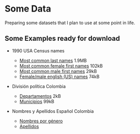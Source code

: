 
# Some Data

Preparing some datasets that I plan to use at some point in life.

## Some Examples ready for download

- 1990 USA Census names
    + [Most common last names](https://rawgit.com/jpmarindiaz/some-data/master/2017-06-08-usa-census-names-1990/data/last-names-usa-census-1990.csv) 1.9MB
    + [Most common female first names](https://rawgit.com/jpmarindiaz/some-data/master/2017-06-08-usa-census-names-1990/data/first-names-usa-census-1990-female.csv) 102kB
    + [Most common male first names](https://rawgit.com/jpmarindiaz/some-data/master/2017-06-08-usa-census-names-1990/data/first-names-usa-census-1990-male.csv) 29kB
    + [Female/male english (US) names](https://rawgit.com/jpmarindiaz/some-data/master/2017-06-08-usa-census-names-1990/data/names-gender-en.csv) 74kB

- División política Colombia
    + [Departamentos](https://rawgit.com/jpmarindiaz/some-data/master/2017-07-26-col-divipola/col-divipola-deptos-dane-2017-06-30.csv) 2kB
    + [Municipios](https://rawgit.com/jpmarindiaz/some-data/master/2017-07-26-col-divipola/col-divipola-municipios-dane-2017-06-30.csv) 99kB
- Nombres y Apellidos Español Colombia 
    + [Nombres por género](https://rawgit.com/jpmarindiaz/some-data/master/2017-06-12-names-co/names-gender-es.csv)
    + [Apellidos](https://rawgit.com/jpmarindiaz/some-data/master/2017-06-12-names-co/last-names-co.csv)

